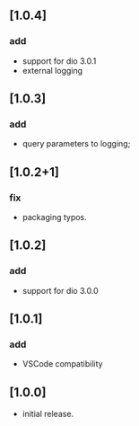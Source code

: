 
## [1.0.4] 
### add
 * support for dio 3.0.1
 * external logging

## [1.0.3] 
### add
 * query parameters to logging;
 
## [1.0.2+1] 
### fix
 * packaging typos.

## [1.0.2] 
### add
* support for dio 3.0.0


## [1.0.1] 
### add
* VSCode compatibility


## [1.0.0] 

* initial release.
